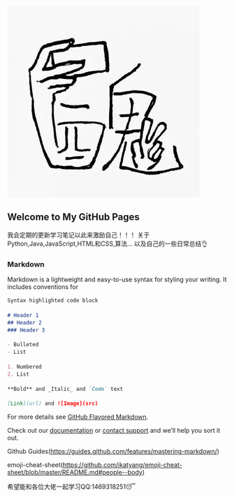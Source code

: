 ![](https://github.com/wushiwe-beep/wushiwe-beep.github.io/blob/main/res/QQ%E5%9B%BE%E7%89%8720210513002717.jpg)

## Welcome to My GitHub Pages

我会定期的更新学习笔记以此来激励自己！！！
关于Python,Java,JavaScript,HTML和CSS,算法...
以及自己的一些日常总结:ok_hand:



### Markdown

Markdown is a lightweight and easy-to-use syntax for styling your writing. It includes conventions for
```markdown
Syntax highlighted code block

# Header 1
## Header 2
### Header 3

- Bulleted
- List

1. Numbered
2. List

**Bold** and _Italic_ and `Code` text

[Link](url) and ![Image](src)
```

For more details see [GitHub Flavored Markdown](https://guides.github.com/features/mastering-markdown/).

 Check out our [documentation](https://docs.github.com/categories/github-pages-basics/) or [contact support](https://support.github.com/contact) and we’ll help you sort it out.
 
 Github Guides(https://guides.github.com/features/mastering-markdown/)
 
 emoji-cheat-sheet(https://github.com/ikatyang/emoji-cheat-sheet/blob/master/README.md#people--body)
 
希望能和各位大佬一起学习QQ:1469318251:sleeping:
